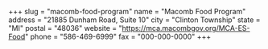 +++
slug = "macomb-food-program"
name = "Macomb Food Program"
address = "21885 Dunham Road, Suite 10"
city = "Clinton Township"
state = "MI"
postal = "48036"
website = "https://mca.macombgov.org/MCA-ES-Food"
phone = "586-469-6999"
fax = "000-000-0000"
+++
